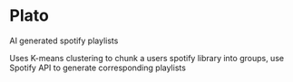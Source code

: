 # Plato
AI generated spotify playlists

Uses K-means clustering to chunk a users spotify library into groups, use Spotify API to generate corresponding playlists
